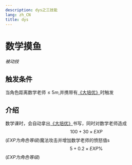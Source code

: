 ```yaml
---
description: dys之三技能
lang: zh_CN
title: dys
---
```


# 数学摸鱼
*被动技*  
## 触发条件
当角色距离数学老师$\le5m$,并携带有[《大培优》](../prop/dapeiyou.md)时触发
## 介绍
数学课时，会自动拿出[《大培优》](../prop/dapeiyou.md)书写，同时对数学老师造成
$$100+30\times EXP$$
(*EXP为角色等级*)魔法攻击并增加数学老师的愤怒值s
$$5+0.2\times EXP\%$$
(*EXP为角色等级*)
